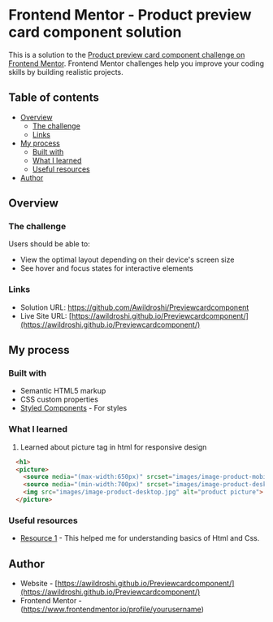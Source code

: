 # Frontend Mentor - Product preview card component solution

This is a solution to the [Product preview card component challenge on Frontend Mentor](https://www.frontendmentor.io/challenges/product-preview-card-component-GO7UmttRfa). Frontend Mentor challenges help you improve your coding skills by building realistic projects. 

## Table of contents

- [Overview](#overview)
  - [The challenge](#the-challenge)
  - [Links](#links)
- [My process](#my-process)
  - [Built with](#built-with)
  - [What I learned](#what-i-learned)
  - [Useful resources](#useful-resources)
- [Author](#author)

## Overview

### The challenge

Users should be able to:

- View the optimal layout depending on their device's screen size
- See hover and focus states for interactive elements

### Links

- Solution URL: https://github.com/Awildroshi/Previewcardcomponent
- Live Site URL: [https://awildroshi.github.io/Previewcardcomponent/](https://awildroshi.github.io/Previewcardcomponent/)

## My process

### Built with

- Semantic HTML5 markup
- CSS custom properties
- [Styled Components](https://styled-components.com/) - For styles


### What I learned

1. Learned about picture tag in html for responsive design
```html
  <h1>
  <picture>
    <source media="(max-width:650px)" srcset="images/image-product-mobile.jpg">
    <source media="(min-width:700px)" srcset="images/image-product-desktop.jpg">
    <img src="images/image-product-desktop.jpg" alt="product picture">
  </picture>
```

### Useful resources

- [Resource 1](https://www.youtube.com/playlist?list=PL4cUxeGkcC9ivBf_eKCPIAYXWzLlPAm6G) - This helped me for understanding basics of Html and Css.


## Author

- Website - [https://awildroshi.github.io/Previewcardcomponent/](https://awildroshi.github.io/Previewcardcomponent/)
- Frontend Mentor - (https://www.frontendmentor.io/profile/yourusername)





